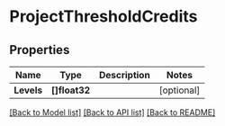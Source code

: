 # ProjectThresholdCredits

## Properties
Name | Type | Description | Notes
------------ | ------------- | ------------- | -------------
**Levels** | **[]float32** |  | [optional] 

[[Back to Model list]](../README.md#documentation-for-models) [[Back to API list]](../README.md#documentation-for-api-endpoints) [[Back to README]](../README.md)


